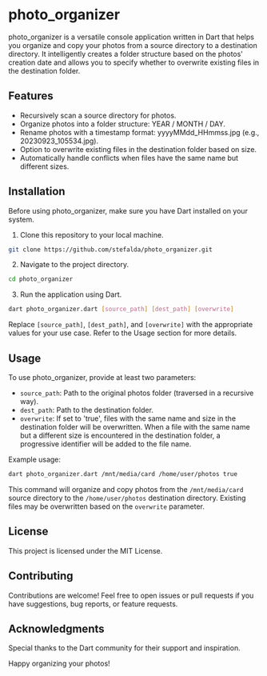 # photo_organizer

photo_organizer is a versatile console application written in Dart that helps you organize and copy your photos from a source directory to a destination directory. It intelligently creates a folder structure based on the photos' creation date and allows you to specify whether to overwrite existing files in the destination folder.

## Features
- Recursively scan a source directory for photos.
- Organize photos into a folder structure: YEAR / MONTH / DAY.
- Rename photos with a timestamp format: yyyyMMdd_HHmmss.jpg (e.g., 20230923_105534.jpg).
- Option to overwrite existing files in the destination folder based on size.
- Automatically handle conflicts when files have the same name but different sizes.

## Installation
Before using photo_organizer, make sure you have Dart installed on your system.

1. Clone this repository to your local machine.
```bash
git clone https://github.com/stefalda/photo_organizer.git
```

2. Navigate to the project directory.
```bash
cd photo_organizer
```

3. Run the application using Dart.
```bash
dart photo_organizer.dart [source_path] [dest_path] [overwrite]
```
Replace `[source_path]`, `[dest_path]`, and `[overwrite]` with the appropriate values for your use case. Refer to the Usage section for more details.

## Usage
To use photo_organizer, provide at least two parameters:
- `source_path`: Path to the original photos folder (traversed in a recursive way).
- `dest_path`: Path to the destination folder.
- `overwrite`: If set to 'true', files with the same name and size in the destination folder will be overwritten. When a file with the same name but a different size is encountered in the destination folder, a progressive identifier will be added to the file name.

Example usage:
```bash
dart photo_organizer.dart /mnt/media/card /home/user/photos true
```
This command will organize and copy photos from the `/mnt/media/card` source directory to the `/home/user/photos` destination directory. Existing files may be overwritten based on the `overwrite` parameter.

## License
This project is licensed under the MIT License.

## Contributing
Contributions are welcome! Feel free to open issues or pull requests if you have suggestions, bug reports, or feature requests.

## Acknowledgments
Special thanks to the Dart community for their support and inspiration.

Happy organizing your photos!